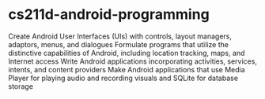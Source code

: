 # cs211d-android-programming
 Create Android User Interfaces (UIs) with controls, layout managers, adaptors, menus, and dialogues Formulate programs that utilize the distinctive capabilities of Android, including location tracking, maps, and Internet access Write Android applications incorporating activities, services, intents, and content providers Make Android applications that use Media Player for playing audio and recording visuals and SQLite for database storage
